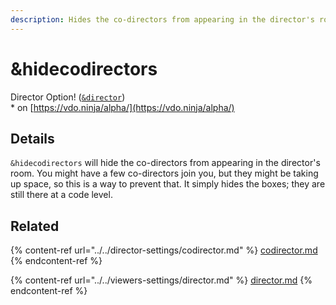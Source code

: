 ```yaml
---
description: Hides the co-directors from appearing in the director's room
---
```


# \&hidecodirectors

Director Option! ([`&director`](../../viewers-settings/director.md))\
\* on [https://vdo.ninja/alpha/](https://vdo.ninja/alpha/)

## Details

`&hidecodirectors` will hide the co-directors from appearing in the director's room. You might have a few co-directors join you, but they might be taking up space, so this is a way to prevent that. It simply hides the boxes; they are still there at a code level.

## Related

{% content-ref url="../../director-settings/codirector.md" %}
[codirector.md](../../director-settings/codirector.md)
{% endcontent-ref %}

{% content-ref url="../../viewers-settings/director.md" %}
[director.md](../../viewers-settings/director.md)
{% endcontent-ref %}
